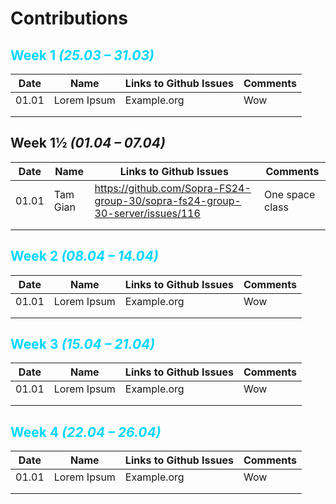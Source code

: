 # Contributions

## <font style="color: #00d7ff">Week 1 *(25.03 – 31.03)*</font>
| Date | Name | Links to Github Issues | Comments |
|---|---|---|---|
| 01.01 | Lorem Ipsum | Example.org | Wow |
|   |   |   |   |
|   |   |   |   |
## Week 1½ *(01.04 – 07.04)*
| Date | Name     | Links to Github Issues | Comments        |
|---|----------|---|-----------------|
| 01.01 | Tam Gian | https://github.com/Sopra-FS24-group-30/sopra-fs24-group-30-server/issues/116 | One space class |
|   |          |   |                 |
|   |          |   |                 |
## <font style="color: #00d7ff">Week 2 *(08.04 – 14.04)*</font>
| Date | Name | Links to Github Issues | Comments |
|---|---|---|---|
| 01.01 | Lorem Ipsum | Example.org | Wow |
|   |   |   |   |
|   |   |   |   |
## <font style="color: #00d7ff">Week 3 *(15.04 – 21.04)*</font>
| Date | Name | Links to Github Issues | Comments |
|---|---|---|---|
| 01.01 | Lorem Ipsum | Example.org | Wow |
|   |   |   |   |
|   |   |   |   |
## <font style="color: #00d7ff">Week 4 *(22.04 – 26.04)*</font>
| Date | Name | Links to Github Issues | Comments |
|---|---|---|---|
| 01.01 | Lorem Ipsum | Example.org | Wow |
|   |   |   |   |
|   |   |   |   |
